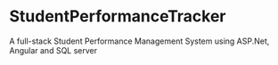 # StudentPerformanceTracker
A full-stack Student Performance Management System using ASP.Net, Angular and SQL server
